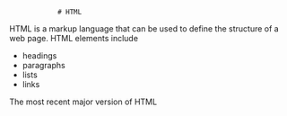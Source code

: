 	    	    # HTML

HTML is a markup language that can be used to define the structure of a web page. HTML elements include

* headings
* paragraphs
* lists
* links


The most recent major version of HTML 
	 
	